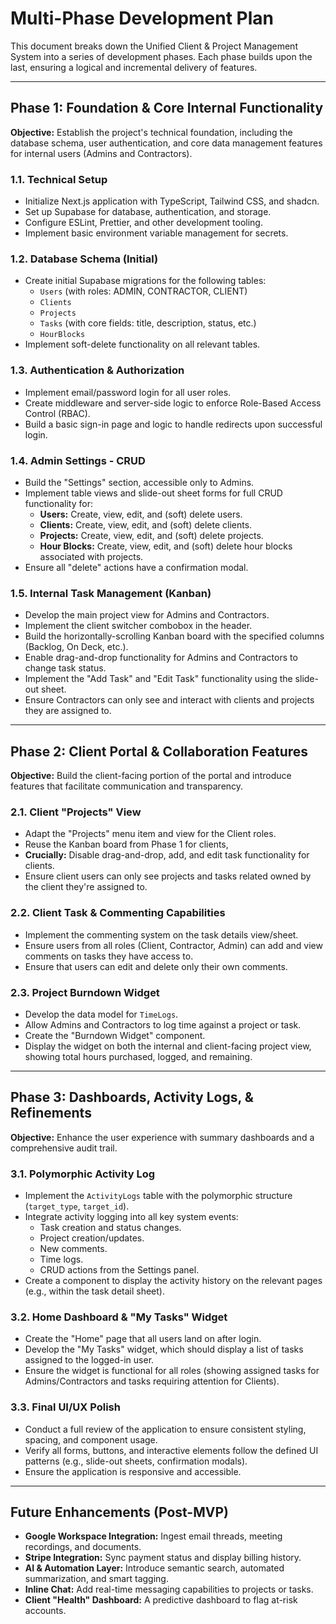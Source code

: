 # **Multi-Phase Development Plan**

This document breaks down the Unified Client & Project Management System into a series of development phases. Each phase builds upon the last, ensuring a logical and incremental delivery of features.

---

## **Phase 1: Foundation & Core Internal Functionality**

**Objective:** Establish the project's technical foundation, including the database schema, user authentication, and core data management features for internal users (Admins and Contractors).

### **1.1. Technical Setup**

- Initialize Next.js application with TypeScript, Tailwind CSS, and shadcn.
- Set up Supabase for database, authentication, and storage.
- Configure ESLint, Prettier, and other development tooling.
- Implement basic environment variable management for secrets.

### **1.2. Database Schema (Initial)**

- Create initial Supabase migrations for the following tables:
  - `Users` (with roles: ADMIN, CONTRACTOR, CLIENT)
  - `Clients`
  - `Projects`
  - `Tasks` (with core fields: title, description, status, etc.)
  - `HourBlocks`
- Implement soft-delete functionality on all relevant tables.

### **1.3. Authentication & Authorization**

- Implement email/password login for all user roles.
- Create middleware and server-side logic to enforce Role-Based Access Control (RBAC).
- Build a basic sign-in page and logic to handle redirects upon successful login.

### **1.4. Admin Settings - CRUD**

- Build the "Settings" section, accessible only to Admins.
- Implement table views and slide-out sheet forms for full CRUD functionality for:
  - **Users:** Create, view, edit, and (soft) delete users.
  - **Clients:** Create, view, edit, and (soft) delete clients.
  - **Projects:** Create, view, edit, and (soft) delete projects.
  - **Hour Blocks:** Create, view, edit, and (soft) delete hour blocks associated with projects.
- Ensure all "delete" actions have a confirmation modal.

### **1.5. Internal Task Management (Kanban)**

- Develop the main project view for Admins and Contractors.
- Implement the client switcher combobox in the header.
- Build the horizontally-scrolling Kanban board with the specified columns (Backlog, On Deck, etc.).
- Enable drag-and-drop functionality for Admins and Contractors to change task status.
- Implement the "Add Task" and "Edit Task" functionality using the slide-out sheet.
- Ensure Contractors can only see and interact with clients and projects they are assigned to.

---

## **Phase 2: Client Portal & Collaboration Features**

**Objective:** Build the client-facing portion of the portal and introduce features that facilitate communication and transparency.

### **2.1. Client "Projects" View**

- Adapt the "Projects" menu item and view for the Client roles.
- Reuse the Kanban board from Phase 1 for clients,
- **Crucially:** Disable drag-and-drop, add, and edit task functionality for clients.
- Ensure client users can only see projects and tasks related owned by the client they're assigned to.

### **2.2. Client Task & Commenting Capabilities**

- Implement the commenting system on the task details view/sheet.
- Ensure users from all roles (Client, Contractor, Admin) can add and view comments on tasks they have access to.
- Ensure that users can edit and delete only their own comments.

### **2.3. Project Burndown Widget**

- Develop the data model for `TimeLogs`.
- Allow Admins and Contractors to log time against a project or task.
- Create the "Burndown Widget" component.
- Display the widget on both the internal and client-facing project view, showing total hours purchased, logged, and remaining.

---

## **Phase 3: Dashboards, Activity Logs, & Refinements**

**Objective:** Enhance the user experience with summary dashboards and a comprehensive audit trail.

### **3.1. Polymorphic Activity Log**

- Implement the `ActivityLogs` table with the polymorphic structure (`target_type`, `target_id`).
- Integrate activity logging into all key system events:
  - Task creation and status changes.
  - Project creation/updates.
  - New comments.
  - Time logs.
  - CRUD actions from the Settings panel.
- Create a component to display the activity history on the relevant pages (e.g., within the task detail sheet).

### **3.2. Home Dashboard & "My Tasks" Widget**

- Create the "Home" page that all users land on after login.
- Develop the "My Tasks" widget, which should display a list of tasks assigned to the logged-in user.
- Ensure the widget is functional for all roles (showing assigned tasks for Admins/Contractors and tasks requiring attention for Clients).

### **3.3. Final UI/UX Polish**

- Conduct a full review of the application to ensure consistent styling, spacing, and component usage.
- Verify all forms, buttons, and interactive elements follow the defined UI patterns (e.g., slide-out sheets, confirmation modals).
- Ensure the application is responsive and accessible.

---

## **Future Enhancements (Post-MVP)**

- **Google Workspace Integration:** Ingest email threads, meeting recordings, and documents.
- **Stripe Integration:** Sync payment status and display billing history.
- **AI & Automation Layer:** Introduce semantic search, automated summarization, and smart tagging.
- **Inline Chat:** Add real-time messaging capabilities to projects or tasks.
- **Client "Health" Dashboard:** A predictive dashboard to flag at-risk accounts.
